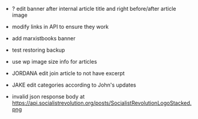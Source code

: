 - ? edit banner after internal article title and right before/after article image
- modify links in API to ensure they work
- add marxistbooks banner
- test restoring backup
- use wp image size info for articles
- JORDANA edit join article to not have excerpt
- JAKE edit categories according to John's updates

- invalid json response body at https://api.socialistrevolution.org/posts/SocialistRevolutionLogoStacked.png